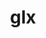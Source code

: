 ---
title: "glx"
layout: cache
categories: [package, develop-2024-12-15]
meta: {"versions": ["1.4"], "compilers": ["gcc@=11.1.0", "gcc@=11.4.0", "gcc@=9.4.0"], "oss": ["ubuntu20.04", "ubuntu22.04"], "platforms": ["linux"], "targets": ["neoverse_v1", "ppc64le", "x86_64_v3"], "stacks": ["data-vis-sdk", "e4s", "e4s-neoverse_v1", "e4s-power", "root"], "num_specs": 7, "num_specs_by_stack": {"e4s-power": 1, "root": 7, "data-vis-sdk": 1, "e4s-neoverse_v1": 2, "e4s": 3}}
spec_details: [{"hash": "phh4gjlw6khudfpxynbemkjiqbo4ptzp", "compiler": "gcc@=9.4.0", "versions": ["1.4"], "os": "ubuntu20.04", "platform": "linux", "target": "ppc64le", "variants": ["build_system=bundle"], "stacks": ["e4s-power", "root"], "size": "-", "tarball": "https://binaries.spack.io/develop-2024-12-15/build_cache/linux-ubuntu20.04-ppc64le/gcc-9.4.0/glx-1.4/linux-ubuntu20.04-ppc64le-gcc-9.4.0-glx-1.4-phh4gjlw6khudfpxynbemkjiqbo4ptzp.spack"}, {"hash": "i456tcv6ayuaoyqo7einxy2e7guav5pj", "compiler": "gcc@=11.1.0", "versions": ["1.4"], "os": "ubuntu20.04", "platform": "linux", "target": "x86_64_v3", "variants": ["build_system=bundle"], "stacks": ["data-vis-sdk", "root"], "size": "-", "tarball": "https://binaries.spack.io/develop-2024-12-15/build_cache/linux-ubuntu20.04-x86_64_v3/gcc-11.1.0/glx-1.4/linux-ubuntu20.04-x86_64_v3-gcc-11.1.0-glx-1.4-i456tcv6ayuaoyqo7einxy2e7guav5pj.spack"}, {"hash": "k6cdm7m6kqoxvnoibktfse5uimlvx2ar", "compiler": "gcc@=11.4.0", "versions": ["1.4"], "os": "ubuntu22.04", "platform": "linux", "target": "neoverse_v1", "variants": ["build_system=bundle"], "stacks": ["e4s-neoverse_v1", "root"], "size": "-", "tarball": "https://binaries.spack.io/develop-2024-12-15/build_cache/linux-ubuntu22.04-neoverse_v1/gcc-11.4.0/glx-1.4/linux-ubuntu22.04-neoverse_v1-gcc-11.4.0-glx-1.4-k6cdm7m6kqoxvnoibktfse5uimlvx2ar.spack"}, {"hash": "zzohcgj2urhzfeywbktpqmempttehhqb", "compiler": "gcc@=11.4.0", "versions": ["1.4"], "os": "ubuntu22.04", "platform": "linux", "target": "neoverse_v1", "variants": ["build_system=bundle"], "stacks": ["e4s-neoverse_v1", "root"], "size": "-", "tarball": "https://binaries.spack.io/develop-2024-12-15/build_cache/linux-ubuntu22.04-neoverse_v1/gcc-11.4.0/glx-1.4/linux-ubuntu22.04-neoverse_v1-gcc-11.4.0-glx-1.4-zzohcgj2urhzfeywbktpqmempttehhqb.spack"}, {"hash": "ph2d2hvssbvas4v7ucjkswwg7dqvbnai", "compiler": "gcc@=11.4.0", "versions": ["1.4"], "os": "ubuntu22.04", "platform": "linux", "target": "x86_64_v3", "variants": ["build_system=bundle"], "stacks": ["e4s", "root"], "size": "-", "tarball": "https://binaries.spack.io/develop-2024-12-15/build_cache/linux-ubuntu22.04-x86_64_v3/gcc-11.4.0/glx-1.4/linux-ubuntu22.04-x86_64_v3-gcc-11.4.0-glx-1.4-ph2d2hvssbvas4v7ucjkswwg7dqvbnai.spack"}, {"hash": "v32nblqedozhsmem6iseoa5tskcwajdd", "compiler": "gcc@=11.4.0", "versions": ["1.4"], "os": "ubuntu22.04", "platform": "linux", "target": "x86_64_v3", "variants": ["build_system=bundle"], "stacks": ["e4s", "root"], "size": "-", "tarball": "https://binaries.spack.io/develop-2024-12-15/build_cache/linux-ubuntu22.04-x86_64_v3/gcc-11.4.0/glx-1.4/linux-ubuntu22.04-x86_64_v3-gcc-11.4.0-glx-1.4-v32nblqedozhsmem6iseoa5tskcwajdd.spack"}, {"hash": "4lnyeukh4shhd3xdc5qeutcoo24w32u7", "compiler": "gcc@=11.4.0", "versions": ["1.4"], "os": "ubuntu22.04", "platform": "linux", "target": "x86_64_v3", "variants": ["build_system=bundle"], "stacks": ["e4s", "root"], "size": "-", "tarball": "https://binaries.spack.io/develop-2024-12-15/build_cache/linux-ubuntu22.04-x86_64_v3/gcc-11.4.0/glx-1.4/linux-ubuntu22.04-x86_64_v3-gcc-11.4.0-glx-1.4-4lnyeukh4shhd3xdc5qeutcoo24w32u7.spack"}]
---
